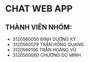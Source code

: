 # CHAT WEB APP

## THÀNH VIÊN NHÓM:
- 3120560050 ĐINH DƯƠNG KỲ
- 3120560079 TRẦN HỒNG QUANG
- 3120560106 TRẦN HOÀNG VŨ
- 3120560060 CHƯƠNG DO MINH

